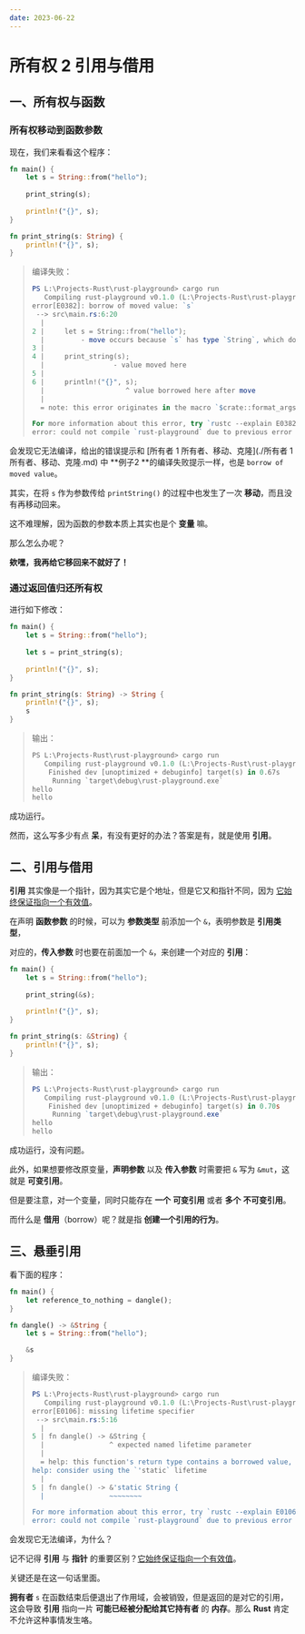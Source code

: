 ```yaml
---
date: 2023-06-22
---
```


# 所有权 2 引用与借用

## 一、所有权与函数

### 所有权移动到函数参数

现在，我们来看看这个程序：

```rust
fn main() {
    let s = String::from("hello");
    
    print_string(s);
    
    println!("{}", s);
}

fn print_string(s: String) {
    println!("{}", s);
}
```

> 编译失败：
>
> ```powershell
> PS L:\Projects-Rust\rust-playground> cargo run
>    Compiling rust-playground v0.1.0 (L:\Projects-Rust\rust-playground)
> error[E0382]: borrow of moved value: `s`                                     
>  --> src\main.rs:6:20
>   |
> 2 |     let s = String::from("hello");
>   |         - move occurs because `s` has type `String`, which does not implement the `Copy` trait
> 3 | 
> 4 |     print_string(s);
>   |                 - value moved here
> 5 | 
> 6 |     println!("{}", s);
>   |                    ^ value borrowed here after move
>   |
>   = note: this error originates in the macro `$crate::format_args_nl` (in Nightly builds, run with -Z macro-backtrace for more info)
> 
> For more information about this error, try `rustc --explain E0382`.
> error: could not compile `rust-playground` due to previous error
> ```

会发现它无法编译，给出的错误提示和 [所有者 1 所有者、移动、克隆](./所有者 1 所有者、移动、克隆.md) 中 **例子2 **的编译失败提示一样，也是 `borrow of moved value`。

其实，在将 `s` 作为参数传给 `printString()` 的过程中也发生了一次 **移动**，而且没有再移动回来。

这不难理解，因为函数的参数本质上其实也是个 **变量** 嘛。

那么怎么办呢？

**欸嘿，我再给它移回来不就好了！**

### 通过返回值归还所有权

进行如下修改：

```rust
fn main() {
    let s = String::from("hello");
    
    let s = print_string(s);
    
    println!("{}", s);
}

fn print_string(s: String) -> String {
    println!("{}", s);
    s
}
```

> 输出：
>
> ```rust
> PS L:\Projects-Rust\rust-playground> cargo run
>    Compiling rust-playground v0.1.0 (L:\Projects-Rust\rust-playground)
>     Finished dev [unoptimized + debuginfo] target(s) in 0.67s                
>      Running `target\debug\rust-playground.exe`
> hello
> hello
> ```

成功运行。

然而，这么写多少有点 **呆**，有没有更好的办法？答案是有，就是使用 **引用**。

## 二、引用与借用

**引用** 其实像是一个指针，因为其实它是个地址，但是它又和指针不同，因为 <u>它始终保证指向一个有效值</u>。

在声明 **函数参数** 的时候，可以为 **参数类型** 前添加一个 `&`，表明参数是 **引用类型**，

对应的，**传入参数** 时也要在前面加一个 `&`，来创建一个对应的 **引用**：

```rust
fn main() {
    let s = String::from("hello");
    
    print_string(&s);
    
    println!("{}", s);
}

fn print_string(s: &String) {
    println!("{}", s);
}
```

> 输出：
>
> ```powershell
> PS L:\Projects-Rust\rust-playground> cargo run
>    Compiling rust-playground v0.1.0 (L:\Projects-Rust\rust-playground)
>     Finished dev [unoptimized + debuginfo] target(s) in 0.70s                
>      Running `target\debug\rust-playground.exe`
> hello
> hello
> ```

成功运行，没有问题。

此外，如果想要修改原变量，**声明参数** 以及 **传入参数** 时需要把 `&` 写为 `&mut`，这就是 **可变引用**。

但是要注意，对一个变量，同时只能存在 **一个** **可变引用** 或者 **多个** **不可变引用**。



而什么是 **借用**（borrow）呢？就是指 **创建一个引用的行为**。

## 三、悬垂引用

看下面的程序：

```rust
fn main() {
    let reference_to_nothing = dangle();
}

fn dangle() -> &String {
    let s = String::from("hello");

    &s
}
```

> 编译失败：
>
> ```powershell
> PS L:\Projects-Rust\rust-playground> cargo run
>    Compiling rust-playground v0.1.0 (L:\Projects-Rust\rust-playground)
> error[E0106]: missing lifetime specifier                                     
>  --> src\main.rs:5:16
>   |
> 5 | fn dangle() -> &String {
>   |                ^ expected named lifetime parameter
>   |
>   = help: this function's return type contains a borrowed value, but there is no value for it to be borrowed from
> help: consider using the `'static` lifetime
>   |
> 5 | fn dangle() -> &'static String {
>   |                ~~~~~~~~
> 
> For more information about this error, try `rustc --explain E0106`.
> error: could not compile `rust-playground` due to previous error
> ```

会发现它无法编译，为什么？

记不记得 **引用** 与 **指针** 的重要区别？<u>它始终保证指向一个有效值</u>。

关键还是在这一句话里面。

**拥有者** `s` 在函数结束后便退出了作用域，会被销毁，但是返回的是对它的引用，这会导致 **引用** 指向一片 **可能已经被分配给其它持有者** 的 **内存**。那么 **Rust** 肯定不允许这种事情发生咯。
